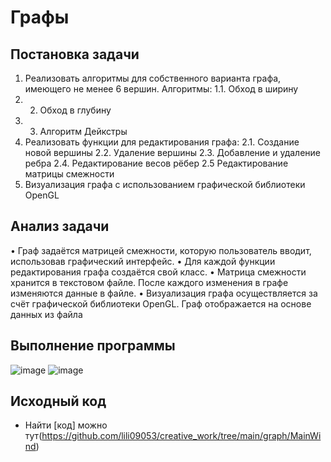 # Графы
## Постановка задачи
1. Реализовать алгоритмы для собственного варианта графа, имеющего не менее 6 вершин.
Алгоритмы:
1.1.  Обход в ширину
1. 2. Обход в глубину
1. 3. Алгоритм Дейкстры
2. Реализовать функции для редактирования графа:
2.1. Создание новой вершины
2.2. Удаление вершины
2.3. Добавление и удаление ребра
2.4. Редактирование весов рёбер
2.5 Редактирование матрицы смежности
3. Визуализация графа с использованием графической библиотеки OpenGL

## Анализ задачи
•	Граф задаётся матрицей смежности, которую пользователь вводит, использовав графический интерфейс.
•	Для каждой функции редактирования графа создаётся свой класс.
•	Матрица смежности хранится в текстовом файле. После каждого изменения в графе изменяются данные в файле.
•	Визуализация графа осуществляется за счёт графической библиотеки OpenGL. Граф отображается на основе данных из файла

## Выполнение программы
![image](https://github.com/lili09053/creative_work/assets/91773645/3cef6ac7-88b2-47d5-869b-0a9e92ba1ffa)
![image](https://github.com/lili09053/creative_work/assets/91773645/14affdba-f218-4a70-917e-464f3579eca7)

## Исходный код
- Найти [код] можно тут(https://github.com/lili09053/creative_work/tree/main/graph/MainWind)
